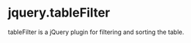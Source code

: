 jquery.tableFilter
==================

tableFilter is a jQuery plugin for filtering and sorting the table.
